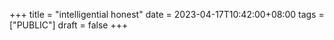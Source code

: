 +++
title = "intelligential honest"
date = 2023-04-17T10:42:00+08:00
tags = ["PUBLIC"]
draft = false
+++
